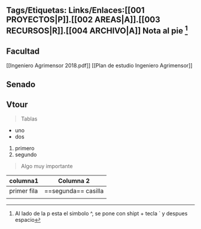 Tags/Etiquetas:
Links/Enlaces:[[001 PROYECTOS|P]].[[002 AREAS|A]].[[003 RECURSOS|R]].[[004 ARCHIVO|A]]
Nota al pie  [^1]
---
## Facultad
[[Ingeniero Agrimensor 2018.pdf]]
[[Plan de estudio Ingeniero Agrimensor]]
## Senado
## Vtour
> Tablas

- uno
- dos
1.  primero
2.  segundo 

   > Algo muy importante


| columna1    | Columna 2       |
| ----------- | --------------- |
| primer fila | ==segunda==  casilla |
|             |                 |


[^1]: Al lado de la p esta el simbolo ^, se pone con shipt + tecla \` y despues espacio 